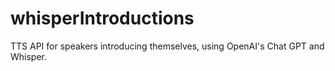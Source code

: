 # whisperIntroductions
TTS API for speakers introducing themselves, using OpenAI's Chat GPT and Whisper.
